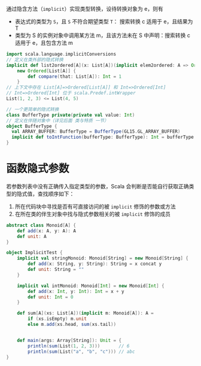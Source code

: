 通过隐含方法（`implicit`）实现类型转换，设待转换对象为 e，则有
* 表达式的类型为 `S`，且 `S` 不符合期望类型 `T`： 搜索转换 c 适用于 e，且结果为 T
* 类型为 S 的实例对象中调用某方法 m，且该方法未在 S 中声明：搜索转换 c 适用于 e，且包含方法 m

```scala
import scala.language.implicitConversions
// 定义在类外部的隐式转换
implicit def list2ordered[A](x: List[A])(implicit elem2ordered: A => Ordered[A]): Ordered[List[A]] = 
    new Ordered[List[A]] {
        def compare(that: List[A]): Int = 1
    }
// 上下文中存在 List[A]=>Ordered[List[A]] 和 Int=>Ordered[Int]
// Int=>Ordered[Int] 位于 scala.Predef.intWrapper
List(1, 2, 3) <= List(4, 5) 

// 一个更简单的隐式转换
class BufferType private(private val value: Int)
// 定义在伴随对象中（详见后面 类与特质 一节）
object BufferType {
  val ARRAY_BUFFER: BufferType = BufferType(GL15.GL_ARRAY_BUFFER)
  implicit def toIntFunction(bufferType: BufferType): Int = bufferType.value
}
```
# 函数隐式参数

若参数列表中没有正确传入指定类型的参数，Scala 会判断是否能自行获取正确类型的隐式值，查找顺序如下：
1. 所在代码块中寻找是否有可直接访问的被 `implicit` 修饰的参数或方法
2. 在所在类的伴生对象中找与隐式参数相关的被 `implicit` 修饰的成员

```scala
abstract class Monoid[A] {
    def add(x: A, y: A): A
    def unit: A
}

object ImplicitTest {
    implicit val stringMonoid: Monoid[String] = new Monoid[String] {
        def add(x: String, y: String): String = x concat y
        def unit: String = ""
    }

    implicit val intMonoid: Monoid[Int] = new Monoid[Int] {
        def add(x: Int, y: Int): Int = x + y
        def unit: Int = 0
    }

    def sum[A](xs: List[A])(implicit m: Monoid[A]): A =
        if (xs.isEmpty) m.unit
        else m.add(xs.head, sum(xs.tail))


    def main(args: Array[String]): Unit = {
        println(sum(List(1, 2, 3)))       // 6
        println(sum(List("a", "b", "c"))) // abc
}
```

